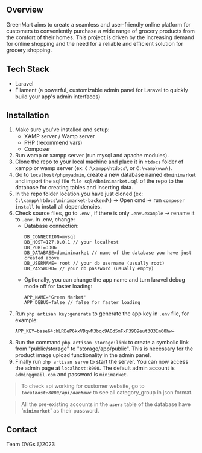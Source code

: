 ## Overview
GreenMart  aims to create a seamless and user-friendly online platform for customers to conveniently purchase a wide range of grocery products from the comfort of their homes. This project is driven by the increasing demand for online shopping and the need for a reliable and efficient solution for grocery shopping.


## Tech Stack
* Laravel
* Filament (a powerful, customizable admin panel for Laravel to quickly build your app's admin interfaces)

## Installation 
1. Make sure you've installed and setup:
   - XAMP server / Wamp server
   - PHP (recommend vars)
   - Composer
2. Run wamp or xampp server (run mysql and apache modules).
3. Clone the repo to your local machine and place it in `htdocs` folder of xampp or wamp server (ex: `C:\xampp\htdocs\` or `C:\wamp\www\`).
4. Go to `localhost/phpmyadmin`, create a new database named `dbminimarket` and import the sql file `file sql/dbminimarket.sql` of the repo to the database for creating tables and inserting data.
5. In the repo folder location you have just cloned (ex: `C:\xampp\htdocs\minimarket-backend\`) -> Open cmd -> run `composer install` to install all dependencies.
6. Check source files, go to `.env` , if there is only `.env.example` -> rename it to `.env`. In .env, change:
   - Database connection:
      ```
      DB_CONNECTION=mysql 
      DB_HOST=127.0.0.1 // your localhost 
      DB_PORT=3306 
      DB_DATABASE=dbminimarket // name of the database you have just created above
      DB_USERNAME= root // your db username (usually root)
      DB_PASSWORD= // your db password (usually empty)
      ```
   - Optionally, you can change the app name and turn laravel debug mode off for faster loading:
      ```
      APP_NAME='Green Market'
      APP_DEBUG=false // false for faster loading
      ```
7. Run `php artisan key:generate` to generate the app key in `.env` file, for example:
   ```
   APP_KEY=base64:hLRDeP6kxVDqwM3bqc9AOd5mFxP39O9eut3O3Im6Ohw=
   ```
8. Run the command `php artisan storage:link` to create a symbolic link from "public/storage" to "storage/app/public". This is necessary for the product image upload functionality in the admin panel.
9. Finally run `php artisan serve` to start the server. You can now access the admin page at `localhost:8000`. The default admin account is `admin@gmail.com` and password is `minimarket`.

> To check api working for customer website, go to ***`localhost:8000/api/danhmuc`*** to see all category_group in json format.

> All the pre-existing accounts in the ***`users`*** table of the database have **'`minimarket`'** as their password.

## Contact
Team DVGs @2023